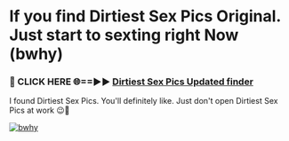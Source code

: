 # If you find Dirtiest Sex Pics Original. Just start to sexting right Now (bwhy)

<h3>🔴 CLICK HERE 🌐==►► <a href="https://tinyurl.com/mtbk5fxa" rel="nofollow">Dirtiest Sex Pics Updated finder</a></h3>

I found Dirtiest Sex Pics. You'll definitely like. Just don't open Dirtiest Sex Pics at work 😉💬

[![bwhy](https://i.imgur.com/Q8WKrnY.jpeg)](https://tinyurl.com/mtbk5fxa)

